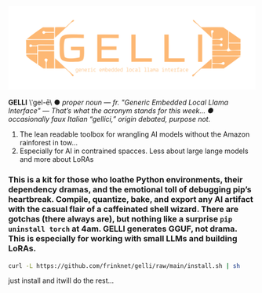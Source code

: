 ![logo](logo.svg)

**GELLI** \ˈgel-ē\ ● *proper noun* — *fr. "Generic Embedded Local Llama Interface" — That’s what the acronym stands for this week... ● occasionally faux Italian “gellici,” origin debated, purpose not.*

1. The lean readable toolbox for wrangling AI models without the Amazon rainforest in tow...
2. Especially for AI in contrained spacces. Less about large lange models and more about  LoRAs

### This is a kit for those who loathe Python environments, their dependency dramas, and the emotional toll of debugging pip’s heartbreak. Compile, quantize, bake, and export any AI artifact with the casual flair of a caffeinated shell wizard. There are gotchas (there always are), but nothing like a surprise `pip uninstall torch` at 4am. GELLI generates GGUF, not drama. This is especially for working with  small LLMs and building LoRAs.

```bash
curl -L https://github.com/frinknet/gelli/raw/main/install.sh | sh
```

just install and itwill do the rest...
